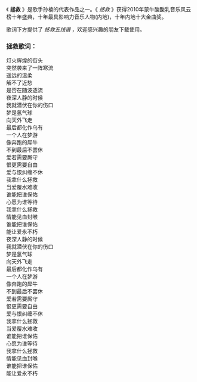 

《 **拯救** 》是歌手孙楠的代表作品之一。《 _拯救_
》获得2010年蒙牛酸酸乳音乐风云榜十年盛典，十年最具影响力音乐人物(内地)，十年内地十大金曲奖。

歌词下方提供了 _拯救五线谱_ ，欢迎感兴趣的朋友下载使用。

### 拯救歌词：

灯火辉煌的街头  
突然袭来了一阵寒流  
遥远的温柔  
解不了近愁  
是否在随波逐流  
夜深人静的时候  
我就潜伏在你的伤口  
梦是氢气球  
向天外飞走  
最后都化作乌有  
一个人在梦游  
像奔跑的犀牛  
不到最后不罢休  
爱若需要厮守  
恨更需要自由  
爱与恨纠缠不休  
我拿什么拯救  
当爱覆水难收  
谁能把谁保佑  
心愿为谁等待  
我拿什么拯救  
情能见血封喉  
谁能把谁保佑  
能让爱永不朽  
夜深人静的时候  
我就潜伏在你的伤口  
梦是氢气球  
向天外飞走  
最后都化作乌有  
一个人在梦游  
像奔跑的犀牛  
不到最后不罢休  
爱若需要厮守  
恨更需要自由  
爱与恨纠缠不休  
我拿什么拯救  
当爱覆水难收  
谁能把谁保佑  
心愿为谁等待  
我拿什么拯救  
情能见血封喉  
谁能把谁保佑  
能让爱永不朽

